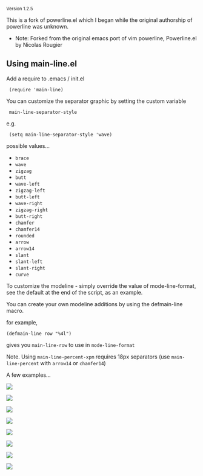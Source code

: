 <sup>Version 1.2.5</sup>

This is a fork of powerline.el which I began while the original
authorship of powerline was unknown.

- Note: Forked from the original emacs port of vim powerline,
Powerline.el by Nicolas Rougier

## Using main-line.el

Add a require to .emacs / init.el

     (require 'main-line)

You can customize the separator graphic by setting the custom variable

     main-line-separator-style
     
e.g.

     (setq main-line-separator-style 'wave)

possible values...

- `brace`
- `wave`
- `zigzag`
- `butt`
- `wave-left`
- `zigzag-left`
- `butt-left`
- `wave-right`
- `zigzag-right`
- `butt-right`
- `chamfer`
- `chamfer14`
- `rounded`
- `arrow`
- `arrow14`
- `slant`
- `slant-left`
- `slant-right`
- `curve`

To customize the modeline - simply override the value of mode-line-format,
see the default at the end of the script, as an example.

You can create your own modeline additions by using the defmain-line macro.

for example,

    (defmain-line row "%4l")

gives you `main-line-row` to use in `mode-line-format`

Note. Using `main-line-percent-xpm` requires 18px separators (use
`main-line-percent` with `arrow14` or `chamfer14`)

A few examples...

![](https://raw.github.com/jasonm23/emacs-mainline/master/emacs-main-line-wave.png)

![](https://raw.github.com/jasonm23/emacs-mainline/master/emacs-main-line-zigzag.png)

![](https://raw.github.com/jasonm23/emacs-mainline/master/emacs-main-line-butt.png)

![](https://raw.github.com/jasonm23/emacs-mainline/master/emacs-main-line-curve.png)

![](https://raw.github.com/jasonm23/emacs-mainline/master/emacs-main-line-chamfer.png)

![](https://raw.github.com/jasonm23/emacs-mainline/master/emacs-main-line-rounded.png)

![](https://raw.github.com/jasonm23/emacs-mainline/master/emacs-main-line-slant.png)

![](https://raw.github.com/jasonm23/emacs-mainline/master/emacs-main-line-arrow.png)


